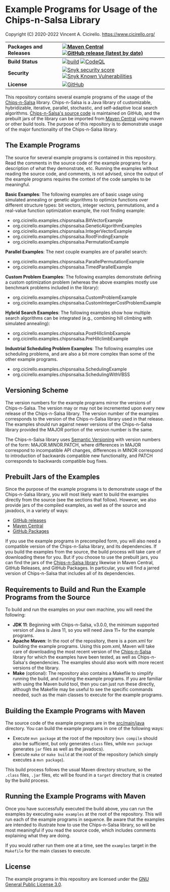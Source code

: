 # Example Programs for Usage of the Chips-n-Salsa Library

Copyright (C) 2020-2022 Vincent A. Cicirello. https://www.cicirello.org/

| __Packages and Releases__ | [![Maven Central](https://img.shields.io/maven-central/v/org.cicirello/chips-n-salsa-examples.svg?label=Maven%20Central&logo=apachemaven)](https://search.maven.org/artifact/org.cicirello/chips-n-salsa-examples) [![GitHub release (latest by date)](https://img.shields.io/github/v/release/cicirello/chips-n-salsa-examples?logo=GitHub)](https://github.com/cicirello/chips-n-salsa-examples/releases) |
| :--- | :--- |
| __Build Status__ | [![build](https://github.com/cicirello/chips-n-salsa-examples/workflows/build/badge.svg)](https://github.com/cicirello/chips-n-salsa-examples/actions/workflows/build.yml) [![CodeQL](https://github.com/cicirello/chips-n-salsa-examples/actions/workflows/codeql-analysis.yml/badge.svg)](https://github.com/cicirello/chips-n-salsa-examples/actions/workflows/codeql-analysis.yml) |
| __Security__ | [![Snyk security score](https://snyk-widget.herokuapp.com/badge/mvn/org.cicirello/chips-n-salsa-examples/badge.svg)](https://snyk.io/vuln/maven%3Aorg.cicirello%3Achips-n-salsa-examples) [![Snyk Known Vulnerabilities](https://snyk.io/test/github/cicirello/chips-n-salsa-examples/badge.svg)](https://snyk.io/test/github/cicirello/chips-n-salsa-examples) |
| __License__ | [![GitHub](https://img.shields.io/github/license/cicirello/chips-n-salsa-examples)](https://github.com/cicirello/chips-n-salsa-examples/blob/main/LICENSE) |

This repository contains several example programs of the usage of the [Chips-n-Salsa](https://chips-n-salsa.cicirello.org) 
library. Chips-n-Salsa is a Java library of customizable, hybridizable, iterative, parallel, stochastic, and self-adaptive 
local search algorithms. [Chips-n-Salsa's source code](https://github.com/cicirello/Chips-n-Salsa) is maintained on GitHub,
and the prebuilt jars of the library can be imported from [Maven Central](https://search.maven.org/artifact/org.cicirello/chips-n-salsa) 
using maven or other build tools. The purpose of this repository is to demonstrate usage of the major functionality of the
Chips-n-Salsa library.

## The Example Programs

The source for several example programs is contained in this repository.
Read the comments in the source code of the example programs 
for a description of what they demonstrate, etc. Running the 
examples without reading the source code, and comments, 
is not advised, since the output of the example programs 
requires the context of the code samples to be meaningful.

__Basic Examples__: The following 
examples are of basic usage using simulated annealing or genetic algorithms to optimize
functions over different structure types: bit vectors, integer vectors,
permutations, and a real-value function optimization example, the root finding 
example:
* org.cicirello.examples.chipsnsalsa.BitVectorExample
* org.cicirello.examples.chipsnsalsa.GeneticAlgorithmExamples
* org.cicirello.examples.chipsnsalsa.IntegerVectorExample
* org.cicirello.examples.chipsnsalsa.RootFindingExample
* org.cicirello.examples.chipsnsalsa.PermutationExample

__Parallel Examples__: The next couple examples are of parallel search:
* org.cicirello.examples.chipsnsalsa.ParallelPermutationExample
* org.cicirello.examples.chipsnsalsa.TimedParallelExample

__Custom Problem Examples__: The following examples demonstrate defining a custom optimization
problem (whereas the above examples mostly use benchmark problems
included in the library):
* org.cicirello.examples.chipsnsalsa.CustomProblemExample
* org.cicirello.examples.chipsnsalsa.CustomIntegerCostProblemExample

__Hybrid Search Examples__: The following examples show how multiple search algorithms can be
integrated (e.g., combining hill climbing with simulated annealing):
* org.cicirello.examples.chipsnsalsa.PostHillclimbExample
* org.cicirello.examples.chipsnsalsa.PreHillclimbExample

__Industrial Scheduling Problem Examples__: The following examples use scheduling 
problems, and are also a bit more complex than some of the other example programs.
* org.cicirello.examples.chipsnsalsa.SchedulingExample
* org.cicirello.examples.chipsnsalsa.SchedulingWithVBSS


## Versioning Scheme

The version numbers for the example programs mirror the versions of
Chips-n-Salsa. The version may or may not be incremented upon every new release
of the Chips-n-Salsa library. The version number of the examples corresponds
to the version of the Chips-n-Salsa library used in that release.
The examples should run against newer versions of the Chips-n-Salsa library
provided the MAJOR portion of the version number is the same.  

The Chips-n-Salsa library uses [Semantic Versioning](https://semver.org/) with 
version numbers of the form: MAJOR.MINOR.PATCH, where differences 
in MAJOR correspond to incompatible API changes, differences in MINOR 
correspond to introduction of backwards compatible new functionality, 
and PATCH corresponds to backwards compatible bug fixes.

## Prebuilt Jars of the Examples

Since the purpose of the example programs is to demonstrate usage of the
Chips-n-Salsa library, you will most likely want to build the examples
directly from the source (see the sections that follow).  However, we
also provide jars of the compiled examples, as well as of the source and javadocs, 
in a variety of ways:
* [GitHub releases](https://github.com/cicirello/chips-n-salsa-examples/releases)
* [Maven Central](https://search.maven.org/artifact/org.cicirello/chips-n-salsa-examples)
* [GitHub Packages](https://github.com/cicirello?tab=packages&repo_name=chips-n-salsa-examples)

If you use the example programs in precompiled form, you will also need
a compatible version of the Chips-n-Salsa library, and its dependencies. If you
build the examples from the source, the build process will take care of downloading these
for you. But if you choose to use the prebuilt jars, you can find the jars
of the [Chips-n-Salsa library](https://github.com/cicirello/Chips-n-Salsa) 
likewise in Maven Central, GitHub Releases, and GitHub Packages.  In particular,
you will find a jarred version of Chips-n-Salsa that includes all of its dependencies.

## Requirements to Build and Run the Example Programs from the Source

To build and run the examples on your own machine, you will need the following:
* __JDK 11__: Beginning with Chips-n-Salsa, v3.0.0, the minimum supported version of Java is
  Java 11, so you will need Java 11+ for the example programs. 
* __Apache Maven__: In the root of the repository, there is a pom.xml for building the example programs. Using this pom.xml, Maven will take care of downloading the most recent version of the [Chips-n-Salsa](https://chips-n-salsa.cicirello.org/) library for which the examples have been tested, as well as Chips-n-Salsa's dependencies. The examples should also work with more recent versions of the library.
* __Make__ (optional): The repository also contains a Makefile to simplify running the build, and running the example programs. If you are familiar with using the Maven build tool, then you can just run these directly, although the Makefile may be useful to see the specific commands needed, such as the main classes to execute for the example programs.

## Building the Example Programs with Maven

The source code of the example programs are
in the [src/main/java](src/main/java) directory.  You can build the example 
programs in one of the following ways:
* Execute `mvn package` at the root of the repository (`mvn compile` should also be sufficient, but only generates `class` files, while `mvn package` generates `jar` files as well as the javadocs).
* Execute `make` or `make build` at the root of the repository (which simply executes a `mvn package`). 

This build process follows the usual Maven directory structure, so 
the `.class` files, `.jar` files, etc will be found in a `target` 
directory that is created by the build process.

## Running the Example Programs with Maven

Once you have successfully executed the build above, you can run the 
examples by executing `make examples` at the root of the 
repository. This will run each of the example programs in sequence.
Be aware that the examples are intended to illustrate how to use
the Chips-n-Salsa library, so will be most meaningful if you read the
source code, which includes comments explaining what they are doing.

If you would rather run them one at a time, see the `examples` target
in the `Makefile` for the main classes to execute.

## License

The example programs in this repository are licensed under 
the [GNU General Public License 3.0](https://www.gnu.org/licenses/gpl-3.0.en.html).
